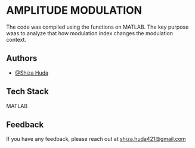 
# AMPLITUDE MODULATION

The code was compiled using the functions on MATLAB. The key purpose waas to analyze that how modulation index changes the modulation context.


## Authors

- [@Shiza Huda](https://www.github.com/Shiza-huda)


## Tech Stack

MATLAB 




## Feedback

If you have any feedback, please reach out at shiza.huda421@gmail.com

